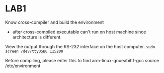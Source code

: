 # LAB1
Know cross-compiler and build the environment
* after cross-compiled executable can't run on host machine since architecture is different.

View the output through the RS-232 interface on the host computer.
`sudo screen /dev/ttyUSB0 115200`

Before compiling, please enter this to find arm-linux-gnueabihf-gcc
source /etc/environment